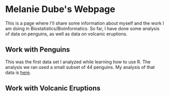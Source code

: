 # Melanie Dube's Webpage
This is a page where I'll share some information about myself and the work I am doing in Biostatistics/Bioinformatics. So far, I have done some analysis of data on penguins, as well as data on volcanic eruptions.

## Work with Penguins

This was the first data set I analyzed while learning how to use R. The analysis we ran used a small subset of 44 penguins. My analysis of that data is [here](https://github.com/melaniedube/BioStatisticsAnalysis/PalmerPenguinsAnalysis.html). 

## Work with Volcanic Eruptions
